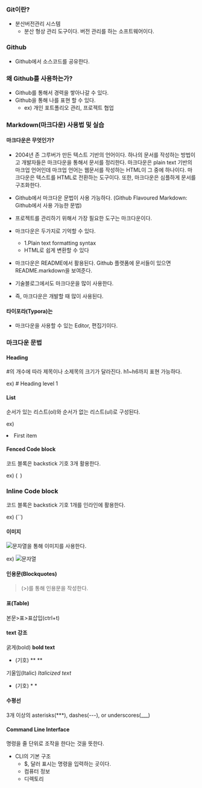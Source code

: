### Git이란?

* 분산버전관리 시스템
  * 분산 형상 관리 도구이다. 버전 관리를 하는 소프트웨어이다.

### Github

* Github에서 소스코드를 공유한다.



### 왜 Github를 사용하는가?

- Github를 통해서 경력을 쌓아나갈 수 있다.
- Github을 통해 나를 표현 할 수 있다.
  - ex) 개인 포트폴리오 관리, 프로젝트 협업



### Markdown(마크다운) 사용법 및 실습

#### 마크다운은 무엇인가?

- 2004년 존 그루버가 만든 텍스트 기반의 언어이다. 하나의 문서를 작성하는 방법이고 개발자들은 마크다운을 통해서 문서를 정리한다. 마크다운은 plain text 기반의 마크업 언어인데 마크업 언어는 웹문서를 작성하는 HTML이 그 중에 하나이다. 마크다운은 텍스트를 HTML로 전환하는 도구이다. 또한, 마크다운은 심플하게 문서를 구조화한다.

- Github에서 마크다운 문법이 사용 가능하다. (Github Flavoured Markdown: Github에서 사용 가능한 문법)

- 프로젝트를 관리하기 위해서 가장 필요한 도구는 마크다운이다.

- 마크다운은 두가지로 기억할 수 있다.
  - 1.Plain text formatting syntax
  - HTML로 쉽게 변환할 수 있다

- 마크다운은 README에서 활용된다. Github 플랫폼에 문서들이 있으면 README.markdown을 보여준다.

- 기술블로그에서도 마크다운을 많이 사용한다.

- 즉, 마크다운은 개발할 때 많이 사용된다.



#### 타이포라(Typora)는

* 마크다운을 사용할 수 있는 Editor, 편집기이다.



### 마크다운 문법

#### Heading

#의 개수에 따라 제목이나 소제목의 크기가 달라진다. h1~h6까지 표현 가능하다.

ex) # Heading level 1



#### List

순서가 있는 리스트(ol)와 순서가 없는 리스트(ul)로 구성된다.

ex) <li>First item</li>



#### Fenced Code block

코드 블록은 backstick 기호 3개 활용한다.

ex) (``` ```)



### Inline Code block

코드 블록은 backstick 기호 1개를 인라인에 활용한다.

ex) (``)



#### 이미지

![문자열](url)을 통해 이미지를 사용한다.

ex) ![문자열](url)



#### 인용문(Blockquotes)

> (>)를 통해 인용문을 작성한다. 



#### 표(Table)

본문>표>표삽입(ctrl+t)



#### text 강조

굵게(bold) **bold text** 

- (기호) ** **

기울임(Italic) *Italicized text*

- (기호) * *



#### 수평선

3개 이상의 asterisks(***), dashes(---), or underscores(___)



#### Command Line Interface

명령을 줄 단위로 조작을 한다는 것을 뜻한다. 

* CLI의 기본 구조
  * $, 달러 표시는 명령을 입력하는 곳이다.
  * 컴퓨터 정보
  * 디렉토리